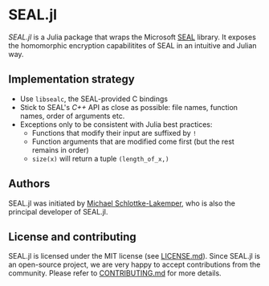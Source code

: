 # SEAL.jl

*SEAL.jl* is a Julia package that wraps the Microsoft
[SEAL](https://github.com/microsoft/SEAL) library. It exposes the homomorphic
encryption capabilitites of SEAL in an intuitive and Julian way.

## Implementation strategy

* Use `libsealc`, the SEAL-provided C bindings
* Stick to SEAL's *C++* API as close as possible: file names, function names,
  order of arguments etc.
* Exceptions only to be consistent with Julia best practices:
  * Functions that modify their input are suffixed by `!`
  * Function arguments that are modified come first (but the rest remains in
    order)
  * `size(x)` will return a tuple `(length_of_x,)`

## Authors
SEAL.jl was initiated by
[Michael Schlottke-Lakemper](https://www.mi.uni-koeln.de/NumSim/schlottke-lakemper),
who is also the principal developer of SEAL.jl.

## License and contributing
SEAL.jl is licensed under the MIT license (see [LICENSE.md](LICENSE.md)). Since SEAL.jl is
an open-source project, we are very happy to accept contributions from the
community. Please refer to [CONTRIBUTING.md](CONTRIBUTING.md) for more details.
